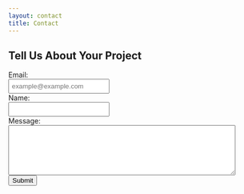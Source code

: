 ```yaml
---
layout: contact
title: Contact
---
```


<style>
  input {
    width: 40%;
    padding: 5px 5px; 
  }
  
  textarea {
    width: 90%;
    height: 100px;
  }
  
  label {
    padding-top: 15px;
  }
  
  button[tyoe="submit"] {
    font-family: 'Folio Book';
    font-size: 16px;
    background: white;
    border: 1px solid black;
    border-radius: 5px;
  }
</style>

## Tell Us About Your Project

<form accept-charset="UTF-8" action="https://formkeep.com/f/11be1a86b6d0" enctype="multipart/form-data" method="POST" target="_blank">
  <label for="email">Email:</label>
  <br>  
  <input type="email" name="email" placeholder="example@example.com">
  <br>
  <label for="name">Name:</label>
  <br>  
  <input type="text" name="name">
  <br>
  <label for="message">Message:</label>
  <br> 
  <textarea id="message"></textarea>
  <br>
  <input type="hidden" name="utf8" value="✓">
  <button type="submit">Submit</button>
</form>
